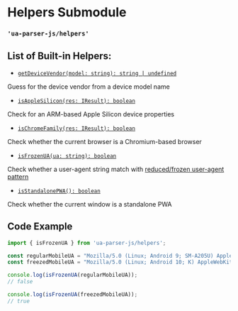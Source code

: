 # Helpers Submodule

### `'ua-parser-js/helpers'`

## List of Built-in Helpers:

- [`getDeviceVendor(model: string): string | undefined`](/api/submodules/helpers/get-device-vendor)

Guess for the device vendor from a device model name

- [`isAppleSilicon(res: IResult): boolean`](/api/submodules/helpers/is-apple-silicon)

Check for an ARM-based Apple Silicon device properties

- [`isChromeFamily(res: IResult): boolean`](/api/submodules/helpers/is-chrome-family)

Check whether the current browser is a Chromium-based browser

- [`isFrozenUA(ua: string): boolean`](/api/submodules/helpers/is-frozen-ua)

Check whether a user-agent string match with [reduced/frozen user-agent pattern](https://www.chromium.org/updates/ua-reduction/)

- [`isStandalonePWA(): boolean`](/api/submodules/helpers/is-standalone-pwa)

Check whether the current window is a standalone PWA

## Code Example

```js
import { isFrozenUA } from 'ua-parser-js/helpers';

const regularMobileUA = "Mozilla/5.0 (Linux; Android 9; SM-A205U) AppleWebKit/537.36 (KHTML, like Gecko) Chrome/93.0.1234.56 Mobile Safari/537.36";
const freezedMobileUA = "Mozilla/5.0 (Linux; Android 10; K) AppleWebKit/537.36 (KHTML, like Gecko) Chrome/93.0.0.0 Mobile Safari/537.36";

console.log(isFrozenUA(regularMobileUA));
// false

console.log(isFrozenUA(freezedMobileUA));
// true
```